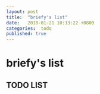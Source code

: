 ```yaml
---
layout: post
title:  "briefy's list"
date:   2018-01-21 10:13:22 +0800
categories:  todo
published: true
---
```

# briefy's list

## TODO LIST
